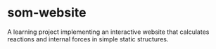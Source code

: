 # som-website
A learning project implementing an interactive website that calculates reactions and internal forces in simple static structures.
